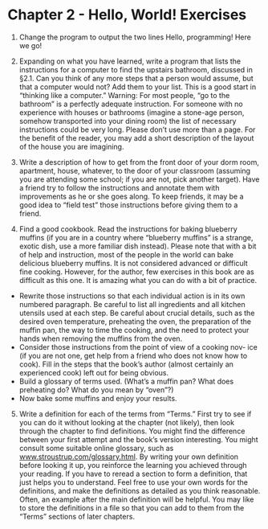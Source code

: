 # Chapter 2 - Hello, World! Exercises

1. Change the program to output the two lines
Hello, programming! Here we go!

2. Expanding on what you have learned, write a program that lists the instructions for a computer to find the upstairs bathroom, discussed in §2.1. Can you think of any more steps that a person would assume, but that a computer would not? Add them to your list. This is a good start in “thinking like a computer.” Warning: For most people, “go to the bathroom” is a perfectly adequate instruction. For someone with no experience with houses or bathrooms (imagine a stone-age person, somehow transported into your dining room) the list of necessary instructions could be very long. Please don’t use more than a page. For the benefit of the reader, you may add a short description of the layout of the house you are imagining.

3. Write a description of how to get from the front door of your dorm room, apartment, house, whatever, to the door of your classroom (assuming you are attending some school; if you are not, pick another target). Have a friend try to follow the instructions and annotate them with improvements as he or she goes along. To keep friends, it may be a good idea to “field test” those instructions before giving them to a friend.

4. Find a good cookbook. Read the instructions for baking blueberry muffins (if you are in a country where “blueberry muffins” is a strange, exotic dish, use a more familiar dish instead). Please note that with a bit of help and instruction, most of the people in the world can bake delicious blueberry muffins. It is not considered advanced or difficult fine cooking. However, for the author, few exercises in this book are as difficult as this one. It is amazing what you can do with a bit of practice.
- Rewrite those instructions so that each individual action is in its own numbered paragraph. Be careful to list all ingredients and all kitchen utensils used at each step. Be careful about crucial details, such as the desired oven temperature, preheating the oven, the preparation of the muffin pan, the way to time the cooking, and the need to protect your hands when removing the muffins from the oven.
- Consider those instructions from the point of view of a cooking nov- ice (if you are not one, get help from a friend who does not know how to cook). Fill in the steps that the book’s author (almost certainly an experienced cook) left out for being obvious.
- Build a glossary of terms used. (What’s a muffin pan? What does preheating do? What do you mean by “oven”?)
- Now bake some muffins and enjoy your results.

5. Write a definition for each of the terms from “Terms.” First try to see if you can do it without looking at the chapter (not likely), then look through the chapter to find definitions. You might find the difference between your first attempt and the book’s version interesting. You might consult some suitable online glossary, such as www.stroustrup.com/glossary.html. By writing your own definition before looking it up, you reinforce the learning you achieved through your reading. If you have to reread a section to form a definition, that just helps you to understand. Feel free to use your own words for the definitions, and make the definitions as detailed as you think reasonable. Often, an example after the main definition will be helpful. You may like to store the definitions in a file so that you can add to them from the “Terms” sections of later chapters.
